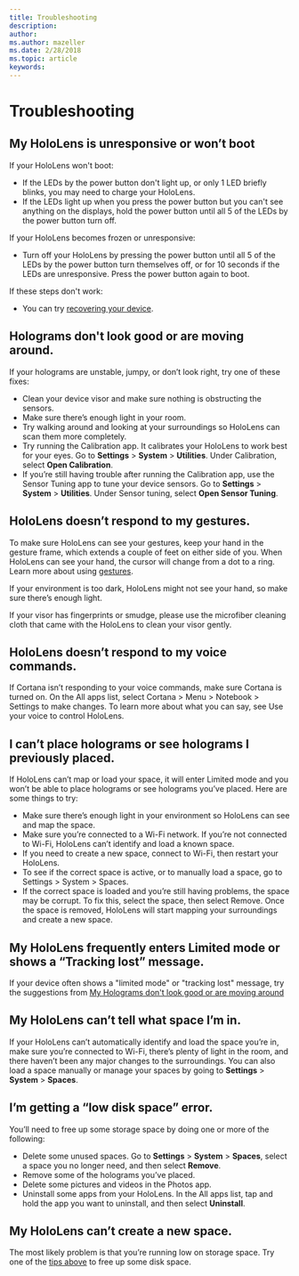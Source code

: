 ```yaml
---
title: Troubleshooting
description: 
author: 
ms.author: mazeller
ms.date: 2/28/2018
ms.topic: article
keywords: 
---
```




# Troubleshooting

## My HoloLens is unresponsive or won’t boot

If your HoloLens won't boot:
* If the LEDs by the power button don't light up, or only 1 LED briefly blinks, you may need to charge your HoloLens.
* If the LEDs light up when you press the power button but you can't see anything on the displays, hold the power button until all 5 of the LEDs by the power button turn off.

If your HoloLens becomes frozen or unresponsive:
* Turn off your HoloLens by pressing the power button until all 5 of the LEDs by the power button turn themselves off, or for 10 seconds if the LEDs are unresponsive. Press the power button again to boot.

If these steps don't work:
* You can try [recovering your device](reset-or-recover-your-hololens.md).

## Holograms don't look good or are moving around.

If your holograms are unstable, jumpy, or don’t look right, try one of these fixes:
* Clean your device visor and make sure nothing is obstructing the sensors.
* Make sure there’s enough light in your room.
* Try walking around and looking at your surroundings so HoloLens can scan them more completely.
* Try running the Calibration app. It calibrates your HoloLens to work best for your eyes. Go to **Settings** > **System** > **Utilities**. Under Calibration, select **Open Calibration**.
* If you’re still having trouble after running the Calibration app, use the Sensor Tuning app to tune your device sensors. Go to **Settings** > **System** > **Utilities**. Under Sensor tuning, select **Open Sensor Tuning**.

## HoloLens doesn’t respond to my gestures.

To make sure HoloLens can see your gestures, keep your hand in the gesture frame, which extends a couple of feet on either side of you. When HoloLens can see your hand, the cursor will change from a dot to a ring. Learn more about using [gestures](gestures.md).

If your environment is too dark, HoloLens might not see your hand, so make sure there’s enough light.

If your visor has fingerprints or smudge, please use the microfiber cleaning cloth that came with the HoloLens to clean your visor gently.

## HoloLens doesn’t respond to my voice commands.

If Cortana isn’t responding to your voice commands, make sure Cortana is turned on. On the All apps list, select Cortana > Menu > Notebook > Settings to make changes. To learn more about what you can say, see Use your voice to control HoloLens.

## I can’t place holograms or see holograms I previously placed.

If HoloLens can’t map or load your space, it will enter Limited mode and you won’t be able to place holograms or see holograms you’ve placed. Here are some things to try:
* Make sure there’s enough light in your environment so HoloLens can see and map the space.
* Make sure you’re connected to a Wi-Fi network. If you’re not connected to Wi-Fi, HoloLens can’t identify and load a known space.
* If you need to create a new space, connect to Wi-Fi, then restart your HoloLens.
* To see if the correct space is active, or to manually load a space, go to Settings > System > Spaces.
* If the correct space is loaded and you’re still having problems, the space may be corrupt. To fix this, select the space, then select Remove. Once the space is removed, HoloLens will start mapping your surroundings and create a new space.

## My HoloLens frequently enters Limited mode or shows a “Tracking lost” message.

If your device often shows a "limited mode" or "tracking lost" message, try the suggestions from [My Holograms don't look good or are moving around](troubleshooting.md#holograms-dont-look-good-or-are-moving-around.)

## My HoloLens can’t tell what space I’m in.

If your HoloLens can’t automatically identify and load the space you’re in, make sure you’re connected to Wi-Fi, there’s plenty of light in the room, and there haven’t been any major changes to the surroundings. You can also load a space manually or manage your spaces by going to **Settings** > **System** > **Spaces**.

## I’m getting a “low disk space” error.

You’ll need to free up some storage space by doing one or more of the following:
* Delete some unused spaces. Go to **Settings** > **System** > **Spaces**, select a space you no longer need, and then select **Remove**.
* Remove some of the holograms you’ve placed.
* Delete some pictures and videos in the Photos app.
* Uninstall some apps from your HoloLens. In the All apps list, tap and hold the app you want to uninstall, and then select **Uninstall**.

## My HoloLens can’t create a new space.

The most likely problem is that you’re running low on storage space. Try one of the [tips above](troubleshooting.md#im-getting-a-low-disk-space-error.) to free up some disk space.